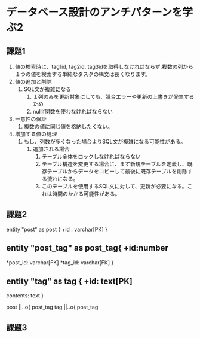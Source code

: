 # データベース設計のアンチパターンを学ぶ2

## 課題1
1. 値の検索時に、tag1id, tag2id, tag3idを取得しなければならず,複数の列から１つの値を検索する単純なタスクの構文は長くなります。
2. 値の追加と削除
   1. SQL文が複雑になる
      1. １列のみを更新対象にしても、競合エラーや更新の上書きが発生するため
      2. nullif関数を使わなければならない
3. 一意性の保証
   1. 複数の値に同じ値を格納したくない。
4. 増加する値の処理
   1. もし、列数が多くなった場合よりSQL文が複雑になる可能性がある。
      1. 追加される場合
         1. テーブル全体をロックしなければならない
         2. テーブル構造を変更する場合に、まず新規テーブルを定義し、既存テーブルからデータをコピーして最後に既存テーブルを削除する流れになる。
         3. このテーブルを使用するSQL文に対して、更新が必要になる。これは時間のかかる可能性がある。

## 課題2
entity "post" as post {
+id : varchar[PK]
}

entity "post_tag" as post_tag{
+id:number
--
*post_id: varchar[FK]
*tag_id: varchar[FK]
}

entity "tag" as tag {
+id: text[PK]
--
contents: text
}

post ||..o{ post_tag
tag ||..o{ post_tag

## 課題3
